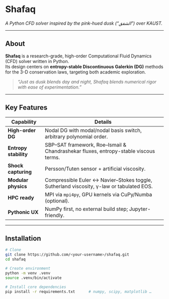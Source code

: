 # Shafaq
*A Python CFD solver inspired by the pink-hued dusk (“الشفق”) over KAUST.*

---

## About

**Shafaq** is a research-grade, high-order Computational Fluid Dynamics (CFD) solver written in Python.  
Its design centers on **entropy-stable Discontinuous Galerkin (DG)** methods for the 3-D conservation laws, targeting both academic exploration.

> *“Just as dusk blends day and night, Shafaq blends numerical rigor with ease of experimentation.”*

---

## Key Features

| Capability | Details |
|------------|---------|
| **High-order DG** | Nodal DG with modal/nodal basis switch, arbitrary polynomial order. |
| **Entropy stability** | SBP–SAT framework, Roe–Ismail & Chandrashekar fluxes, entropy-stable viscous terms. |
| **Shock capturing** | Persson/Tuten sensor + artificial viscosity. |
| **Modular physics** | Compressible Euler ↔ Navier–Stokes toggle, Sutherland viscosity, γ-law or tabulated EOS. |
| **HPC ready** | MPI via `mpi4py`, GPU kernels via CuPy/Numba (optional). |
| **Pythonic UX** | NumPy first, no external build step; Jupyter-friendly. |

---

## Installation

```bash
# Clone
git clone https://github.com/<your-username>/shafaq.git
cd shafaq

# Create environment
python -m venv .venv
source .venv/bin/activate

# Install core dependencies
pip install -r requirements.txt      # numpy, scipy, matplotlib …

